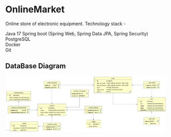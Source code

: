 # OnlineMarket

Online store of electronic equipment.
Technology stack -

Java 17
Spring boot (Spring Web, Spring Data JPA, Spring Security)<br>
PostgreSQL<br>
Docker<br>
Git<br> 

<h2>
  DataBase Diagram
</h2>

<img src="https://github.com/faketri/OnlineMarket/blob/master/assets/databaseDiagram.jpg">
